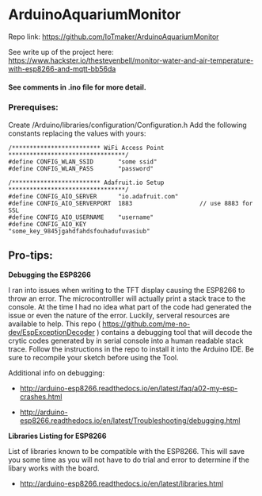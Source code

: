 # ArduinoAquariumMonitor

Repo link: https://github.com/IoTmaker/ArduinoAquariumMonitor

See write up of the project here: https://www.hackster.io/thestevenbell/monitor-water-and-air-temperature-with-esp8266-and-mqtt-bb56da

#### See comments in .ino file for more detail.
### Prerequises:

Create <user home>/Arduino/libraries/configuration/Configuration.h
  Add the following constants replacing the values with yours:
```
/************************* WiFi Access Point *********************************/
#define CONFIG_WLAN_SSID       "some ssid"
#define CONFIG_WLAN_PASS       "password"

/************************* Adafruit.io Setup *********************************/
#define CONFIG_AIO_SERVER      "io.adafruit.com"
#define CONFIG_AIO_SERVERPORT  1883                   // use 8883 for SSL
#define CONFIG_AIO_USERNAME    "username"
#define CONFIG_AIO_KEY         "some_key_9845jgahdfahdsfouhadufuvasiub"
```


## Pro-tips:
**Debugging the ESP8266**

I ran into issues when writing to the TFT display causing the ESP8266 to throw an error.
The microcontrolller will actually print a stack trace to the console.
At the time I had no idea what part of the code had generated the issue or even the nature of the error.
Luckily, serveral resources are available to help. This repo ( https://github.com/me-no-dev/EspExceptionDecoder ) contains a debugging tool that will decode the crytic codes generated by in serial console into a human readable stack trace.  Follow the instructions in the repo to install it into the Arduino IDE. Be sure to recompile your sketch before using the Tool.

Additional info on debugging:

  - http://arduino-esp8266.readthedocs.io/en/latest/faq/a02-my-esp-crashes.html

  - http://arduino-esp8266.readthedocs.io/en/latest/Troubleshooting/debugging.html

**Libraries Listing for ESP8266**

List of libraries known to be compatible with the ESP8266.  This will save you some time as you will not have to do trial and error to determine if the libary works with the board.

  - http://arduino-esp8266.readthedocs.io/en/latest/libraries.html


